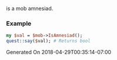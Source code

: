 is a mob amnesiad.
### Example

```perl
my $val = $mob->IsAmnesiad();
quest::say($val); # Returns bool
```


Generated On 2018-04-29T00:35:14-07:00